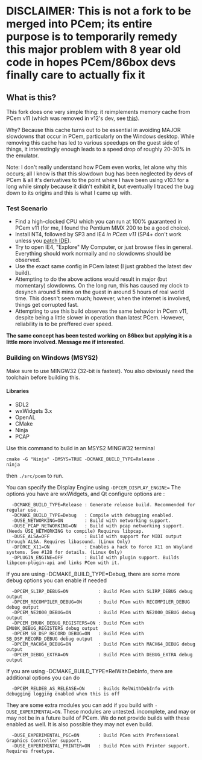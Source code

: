 # DISCLAIMER: This is not a fork to be merged into PCem; its entire purpose is to temporarily remedy this major problem with 8 year old code in hopes PCem/86box devs finally care to actually fix it
## What is this?
This fork does one very simple thing: it reimplements memory cache from PCem v11 (which was removed in v12's dev, see [this](https://github.com/sarah-walker-pcem/pcem/commit/f311c9e17fbf6b0e0f6478c1c6f896b95858b02c)).

Why? Because this cache turns out to be essential in avoiding MAJOR slowdowns that occur in PCem, particularly on the Windows desktop.
While removing this cache has led to various speedups on the guest side of things, it interestingly enough leads to a speed drop of roughly 20-30% in the emulator. 

Note: I don't really understand how PCem even works, let alone why this occurs; all I know is that this slowdown bug has been neglected by devs of PCem & all it's derivatives to the point where I have been using v10.1 for a long while simply because it didn't exhibit it, but eventually I traced the bug down to its origins and this is what I came up with.

### Test Scenario
- Find a high-clocked CPU which you can run at 100% guaranteed in PCem v11 (for me, I found the Pentium MMX 200 to be a good choice).
- Install NT4, followed by SP3 and IE4 _in PCem v11_ (SP4+ don't work unless you [patch IDE](https://github.com/sarah-walker-pcem/pcem/commit/13496ba7b9d449e4547c7b9705ac49a4cfeceba5)).
- Try to open IE4, "Explore" My Computer, or just browse files in general. Everything should work normally and no slowdowns should be observed.
- Use the exact same config in PCem latest (I just grabbed the latest dev build).
- Attempting to do the above actions would result in major (but momentary) slowdowns. On the long run, this has caused my clock to desynch around 5 mins on the guest in around 5 hours of real world time. This doesn't seem much; however, when the internet is involved, things get corrupted fast.
- Attempting to use this build observes the same behavior in PCem v11, despite being a little slower in operation than latest PCem. However, reliability is to be preffered over speed.

__The same concept has been tested working on 86box but applying it is a little more involved. Message me if interested.__
### Building on Windows (MSYS2)
Make sure to use MINGW32 (32-bit is fastest).
You also obviously need the toolchain before building this.

#### Libraries
- SDL2
- wxWidgets 3.x
- OpenAL
- CMake
- Ninja
- PCAP

Use this command to build in an MSYS2 MINGW32 terminal 
```
cmake -G "Ninja" -DMSYS=TRUE -DCMAKE_BUILD_TYPE=Release .
ninja
```

then `./src/pcem` to run.

You can specify the Display Engine using `-DPCEM_DISPLAY_ENGINE=` The options you have are wxWidgets, and Qt
configure options are :
```
  -DCMAKE_BUILD_TYPE=Release : Generate release build. Recommended for regular use.
  -DCMAKE_BUILD_TYPE=Debug   : Compile with debugging enabled.
  -DUSE_NETWORKING=ON        : Build with networking support.
  -DUSE_PCAP_NETWORKING=ON   : Build with pcap networking support. (Needs USE_NETWORKING to compile) Requires libpcap.
  -DUSE_ALSA=OFF             : Build with support for MIDI output through ALSA. Requires libasound. (Linux Only)
  -DFORCE_X11=ON             : Enables a hack to force X11 on Wayland systems. See #128 for details. (Linux Only)
  -DPLUGIN_ENGINE=OFF        : Build with plugin support. Builds libpcem-plugin-api and links PCem with it. 
```

If you are using -DCMAKE_BUILD_TYPE=Debug, there are some more debug options you can enable if needed
```
  -DPCEM_SLIRP_DEBUG=ON           : Build PCem with SLIRP_DEBUG debug output
  -DPCEM_RECOMPILER_DEBUG=ON      : Build PCem with RECOMPILER_DEBUG debug output
  -DPCEM_NE2000_DEBUG=ON          : Build PCem with NE2000_DEBUG debug output
  -DPCEM_EMU8K_DEBUG_REGISTERS=ON : Build PCem with EMU8K_DEBUG_REGISTERS debug output
  -DPCEM_SB_DSP_RECORD_DEBUG=ON   : Build PCem with SB_DSP_RECORD_DEBUG debug output
  -DPCEM_MACH64_DEBUG=ON          : Build PCem with MACH64_DEBUG debug output
  -DPCEM_DEBUG_EXTRA=ON           : Build PCem with DEBUG_EXTRA debug output
```

If you are using -DCMAKE_BUILD_TYPE=RelWithDebInfo, there are additional options you can do
```
  -DPCEM_RELDEB_AS_RELEASE=ON     : Builds RelWithDebInfo with debugging logging enabled when this is off
```

They are some extra modules you can add if you build with `-DUSE_EXPERIMENTAL=ON`. These modules are untested.
incomplete, and may or may not be in a future build of PCem. We do not provide builds with these enabled as
well. It is also possible they may not even build.
```
  -DUSE_EXPERIMENTAL_PGC=ON       : Build PCem with Professional Graphics Controller support.
  -DUSE_EXPERIMENTAL_PRINTER=ON   : Build PCem with Printer support. Requires freetype.
```
